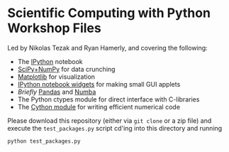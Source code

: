 # Scientific Computing with Python Workshop Files

Led by Nikolas Tezak and Ryan Hamerly, and covering the following:
   - The [IPython](https://ipython.org) notebook  
   - [SciPy+NumPy](https://scipy.org) for data crunching  
   - [Matplotlib](http://matplotlib.org/) for visualization  
   - [IPython notebook widgets](https://github.com/ipython/ipython/tree/master/examples/Interactive%20Widgets) for making small GUI applets  
   - *Briefly* [Pandas](http://pandas.pydata.org) and [Numba](http://numba.pydata.org)  
   - The Python ctypes module for direct interface with C-libraries  
   - The [Cython module](http://cython.org) for writing efficient numerical code  


Please download this repository (either via `git clone` or a zip file) and execute the `test_packages.py` script cd'ing into this directory and running

    python test_packages.py


